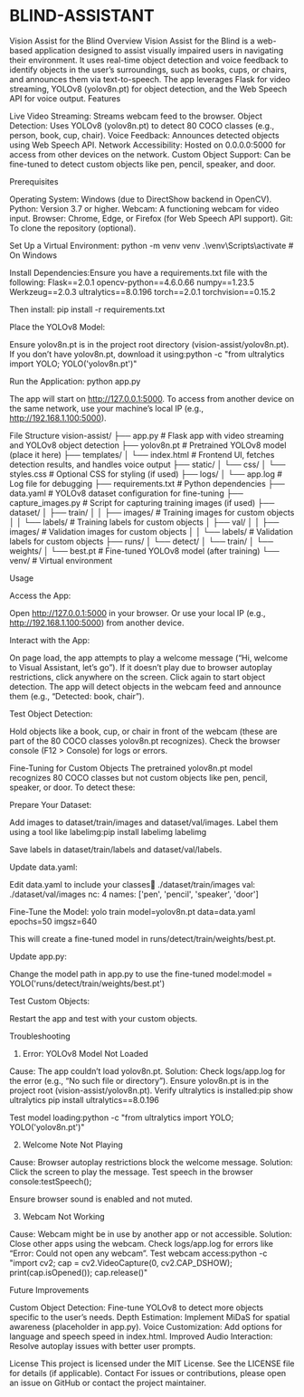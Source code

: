 # BLIND-ASSISTANT
Vision Assist for the Blind
Overview
Vision Assist for the Blind is a web-based application designed to assist visually impaired users in navigating their environment. It uses real-time object detection and voice feedback to identify objects in the user’s surroundings, such as books, cups, or chairs, and announces them via text-to-speech. The app leverages Flask for video streaming, YOLOv8 (yolov8n.pt) for object detection, and the Web Speech API for voice output.
Features

Live Video Streaming: Streams webcam feed to the browser.
Object Detection: Uses YOLOv8 (yolov8n.pt) to detect 80 COCO classes (e.g., person, book, cup, chair).
Voice Feedback: Announces detected objects using Web Speech API.
Network Accessibility: Hosted on 0.0.0.0:5000 for access from other devices on the network.
Custom Object Support: Can be fine-tuned to detect custom objects like pen, pencil, speaker, and door.

Prerequisites

Operating System: Windows (due to DirectShow backend in OpenCV).
Python: Version 3.7 or higher.
Webcam: A functioning webcam for video input.
Browser: Chrome, Edge, or Firefox (for Web Speech API support).
Git: To clone the repository (optional).



Set Up a Virtual Environment:
python -m venv venv
.\venv\Scripts\activate  # On Windows


Install Dependencies:Ensure you have a requirements.txt file with the following:
Flask==2.0.1
opencv-python==4.6.0.66
numpy==1.23.5
Werkzeug==2.0.3
ultralytics==8.0.196
torch==2.0.1
torchvision==0.15.2

Then install:
pip install -r requirements.txt


Place the YOLOv8 Model:

Ensure yolov8n.pt is in the project root directory (vision-assist/yolov8n.pt).
If you don’t have yolov8n.pt, download it using:python -c "from ultralytics import YOLO; YOLO('yolov8n.pt')"




Run the Application:
python app.py


The app will start on http://127.0.0.1:5000.
To access from another device on the same network, use your machine’s local IP (e.g., http://192.168.1.100:5000).



File Structure
vision-assist/
├── app.py                  # Flask app with video streaming and YOLOv8 object detection
├── yolov8n.pt             # Pretrained YOLOv8 model (place it here)
├── templates/
│   └── index.html         # Frontend UI, fetches detection results, and handles voice output
├── static/
│   └── css/
│       └── styles.css     # Optional CSS for styling (if used)
├── logs/
│   └── app.log            # Log file for debugging
├── requirements.txt       # Python dependencies
├── data.yaml              # YOLOv8 dataset configuration for fine-tuning
├── capture_images.py      # Script for capturing training images (if used)
├── dataset/
│   ├── train/
│   │   ├── images/        # Training images for custom objects
│   │   └── labels/        # Training labels for custom objects
│   ├── val/
│   │   ├── images/        # Validation images for custom objects
│   │   └── labels/        # Validation labels for custom objects
├── runs/
│   └── detect/
│       └── train/
│           └── weights/
│               └── best.pt # Fine-tuned YOLOv8 model (after training)
└── venv/                  # Virtual environment

Usage

Access the App:

Open http://127.0.0.1:5000 in your browser.
Or use your local IP (e.g., http://192.168.1.100:5000) from another device.


Interact with the App:

On page load, the app attempts to play a welcome message (“Hi, welcome to Visual Assistant, let’s go”). If it doesn’t play due to browser autoplay restrictions, click anywhere on the screen.
Click again to start object detection.
The app will detect objects in the webcam feed and announce them (e.g., “Detected: book, chair”).


Test Object Detection:

Hold objects like a book, cup, or chair in front of the webcam (these are part of the 80 COCO classes yolov8n.pt recognizes).
Check the browser console (F12 > Console) for logs or errors.



Fine-Tuning for Custom Objects
The pretrained yolov8n.pt model recognizes 80 COCO classes but not custom objects like pen, pencil, speaker, or door. To detect these:

Prepare Your Dataset:

Add images to dataset/train/images and dataset/val/images.
Label them using a tool like labelimg:pip install labelimg
labelimg


Save labels in dataset/train/labels and dataset/val/labels.


Update data.yaml:

Edit data.yaml to include your classes:train: ./dataset/train/images
val: ./dataset/val/images
nc: 4
names: ['pen', 'pencil', 'speaker', 'door']




Fine-Tune the Model:
yolo train model=yolov8n.pt data=data.yaml epochs=50 imgsz=640


This will create a fine-tuned model in runs/detect/train/weights/best.pt.


Update app.py:

Change the model path in app.py to use the fine-tuned model:model = YOLO('runs/detect/train/weights/best.pt')




Test Custom Objects:

Restart the app and test with your custom objects.



Troubleshooting
1. Error: YOLOv8 Model Not Loaded

Cause: The app couldn’t load yolov8n.pt.
Solution:
Check logs/app.log for the error (e.g., “No such file or directory”).
Ensure yolov8n.pt is in the project root (vision-assist/yolov8n.pt).
Verify ultralytics is installed:pip show ultralytics
pip install ultralytics==8.0.196


Test model loading:python -c "from ultralytics import YOLO; YOLO('yolov8n.pt')"





2. Welcome Note Not Playing

Cause: Browser autoplay restrictions block the welcome message.
Solution:
Click the screen to play the message.
Test speech in the browser console:testSpeech();


Ensure browser sound is enabled and not muted.



3. Webcam Not Working

Cause: Webcam might be in use by another app or not accessible.
Solution:
Close other apps using the webcam.
Check logs/app.log for errors like “Error: Could not open any webcam”.
Test webcam access:python -c "import cv2; cap = cv2.VideoCapture(0, cv2.CAP_DSHOW); print(cap.isOpened()); cap.release()"





Future Improvements

Custom Object Detection: Fine-tune YOLOv8 to detect more objects specific to the user’s needs.
Depth Estimation: Implement MiDaS for spatial awareness (placeholder in app.py).
Voice Customization: Add options for language and speech speed in index.html.
Improved Audio Interaction: Resolve autoplay issues with better user prompts.

License
This project is licensed under the MIT License. See the LICENSE file for details (if applicable).
Contact
For issues or contributions, please open an issue on GitHub or contact the project maintainer.
